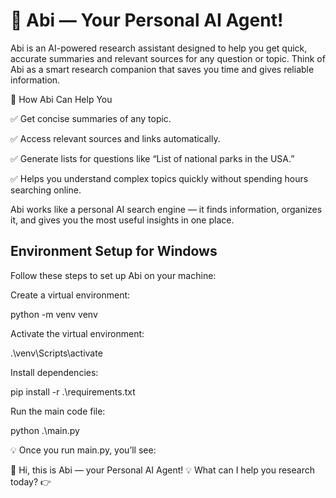 # 🤖 Abi — Your Personal AI Agent!

Abi is an AI-powered research assistant designed to help you get quick, accurate summaries and relevant sources for any question or topic. Think of Abi as a smart research companion that saves you time and gives reliable information.

🔹 How Abi Can Help You

✅ Get concise summaries of any topic.

✅ Access relevant sources and links automatically.

✅ Generate lists for questions like “List of national parks in the USA.”

✅ Helps you understand complex topics quickly without spending hours searching online.

Abi works like a personal AI search engine — it finds information, organizes it, and gives you the most useful insights in one place.


## Environment Setup for Windows 

Follow these steps to set up Abi on your machine:

Create a virtual environment:

python -m venv venv


Activate the virtual environment:

.\venv\Scripts\activate


Install dependencies:

pip install -r .\requirements.txt


Run the main code file:

python .\main.py


💡 Once you run main.py, you’ll see:

🤖 Hi, this is Abi — your Personal AI Agent!
💡 What can I help you research today?
👉 <Type your query here>
